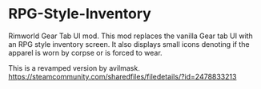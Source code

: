 # RPG-Style-Inventory
Rimworld Gear Tab UI mod. This mod replaces the vanilla Gear tab UI with an RPG style inventory screen. It also displays small icons denoting if the apparel is worn by corpse or is forced to wear.

This is a revamped version by avilmask.
https://steamcommunity.com/sharedfiles/filedetails/?id=2478833213
